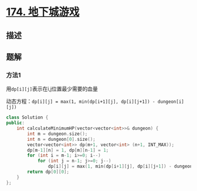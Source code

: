 # [174. 地下城游戏](https://leetcode-cn.com/problems/dungeon-game/) 

## 描述

## 题解

### 方法1

用`dp[i][j]`表示在i,j位置最少需要的血量

动态方程：`dp[i][j] = max(1, min(dp[i+1][j], dp[i][j+1]) - dungeon[i][j])`

```c++
class Solution {
public:
    int calculateMinimumHP(vector<vector<int>>& dungeon) {
        int m = dungeon.size();
        int n = dungeon[0].size();
        vector<vector<int>> dp(m+1, vector<int> (n+1, INT_MAX));
        dp[m-1][n] = 1, dp[m][n-1] = 1;
        for (int i = m-1; i>=0; i--)
            for (int j = n-1; j>=0; j--)
                dp[i][j] = max(1, min(dp[i+1][j], dp[i][j+1]) - dungeon[i][j]);
        return dp[0][0];
    }
};
```

